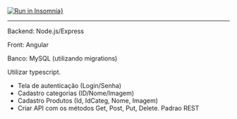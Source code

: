 [![Run in Insomnia}](https://insomnia.rest/images/run.svg)](https://insomnia.rest/run/?label=&uri=https%3A%2F%2Fraw.githubusercontent.com%2Fjonloureiro%2Fproducts-categories%2Fmain%2Fserver%2Finsomnia.json)

***

Backend: Node.js/Express

Front: Angular

Banco: MySQL (utilizando migrations)

Utilizar typescript.

* Tela de autenticação (Login/Senha)
* Cadastro categorias (ID/Nome/Imagem)
* Cadastro Produtos (Id, IdCateg, Nome, Imagem)
* Criar API com os métodos Get, Post, Put, Delete. Padrao REST

